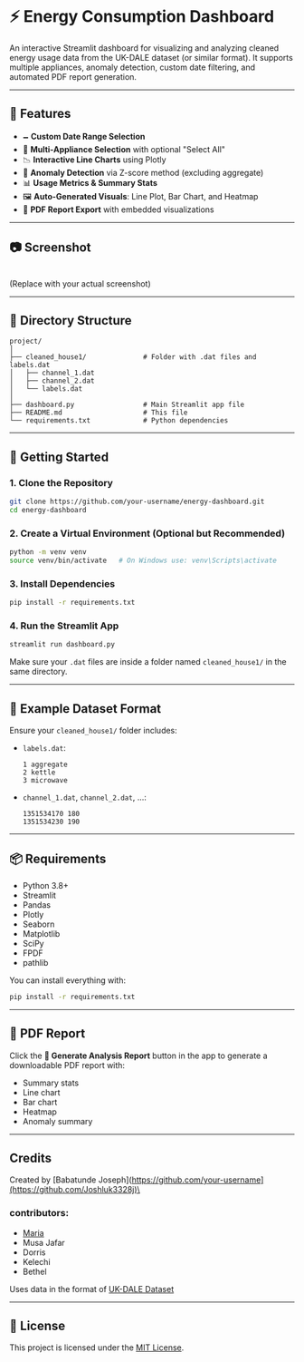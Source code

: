 # ⚡ Energy Consumption Dashboard

An interactive Streamlit dashboard for visualizing and analyzing cleaned energy usage data from the UK-DALE dataset (or similar format). It supports multiple appliances, anomaly detection, custom date filtering, and automated PDF report generation.

---

## 📌 Features

- 🗕️ **Custom Date Range Selection**
- 🧰 **Multi-Appliance Selection** with optional "Select All"
- 📉 **Interactive Line Charts** using Plotly
- 🚨 **Anomaly Detection** via Z-score method (excluding aggregate)
- 📊 **Usage Metrics & Summary Stats**
- 🖼️ **Auto-Generated Visuals**: Line Plot, Bar Chart, and Heatmap
- 📄 **PDF Report Export** with embedded visualizations

---

## 📷 Screenshot

\
(Replace with your actual screenshot)

---

## 📁 Directory Structure

```
project/
│
├── cleaned_house1/              # Folder with .dat files and labels.dat
│   ├── channel_1.dat
│   ├── channel_2.dat
│   └── labels.dat
│
├── dashboard.py                 # Main Streamlit app file
├── README.md                    # This file
└── requirements.txt             # Python dependencies
```

---

## 🚀 Getting Started

### 1. Clone the Repository

```bash
git clone https://github.com/your-username/energy-dashboard.git
cd energy-dashboard
```

### 2. Create a Virtual Environment (Optional but Recommended)

```bash
python -m venv venv
source venv/bin/activate   # On Windows use: venv\Scripts\activate
```

### 3. Install Dependencies

```bash
pip install -r requirements.txt
```

### 4. Run the Streamlit App

```bash
streamlit run dashboard.py
```

Make sure your `.dat` files are inside a folder named `cleaned_house1/` in the same directory.

---

## 🧪 Example Dataset Format

Ensure your `cleaned_house1/` folder includes:

- `labels.dat`:

  ```
  1 aggregate
  2 kettle
  3 microwave
  ```

- `channel_1.dat`, `channel_2.dat`, ...:

  ```
  1351534170 180
  1351534230 190
  ```

---

## 📦 Requirements

- Python 3.8+
- Streamlit
- Pandas
- Plotly
- Seaborn
- Matplotlib
- SciPy
- FPDF
- pathlib

You can install everything with:

```bash
pip install -r requirements.txt
```

---

## 📄 PDF Report

Click the **📄 Generate Analysis Report** button in the app to generate a downloadable PDF report with:

- Summary stats
- Line chart
- Bar chart
- Heatmap
- Anomaly summary

---

## Credits

Created by [Babatunde Joseph](https://github.com/your-username](https://github.com/Joshluk3328j)\

### contributors: 
- [Maria](https://github.com/CodeMorpheus0)
- Musa Jafar
- Dorris
- Kelechi
- Bethel

Uses data in the format of [UK-DALE Dataset](https://jack-kelly.com/data/)

---

## 📓 License

This project is licensed under the [MIT License](LICENSE).
